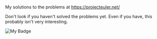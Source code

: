 My solutions to the problems at https://projecteuler.net/

Don't look if you haven't solved the problems yet. Even if you have, this probably isn't very interesting. 

![My Badge](https://projecteuler.net/profile/gordo11231.png)

